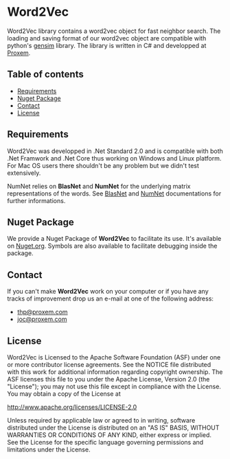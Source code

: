 # Word2Vec
Word2Vec library contains a word2vec object for fast neighbor search. The loading and saving format of our word2vec object are compatible with python's [gensim](https://radimrehurek.com/gensim/models/word2vec.html) library.
The library is written in C\# and developped at [Proxem](https://proxem.com).

## Table of contents

* [Requirements](#requirements)   
* [Nuget Package](#nuget-package)
* [Contact](#contact) 
* [License](#license)

## Requirements

Word2Vec was developped in .Net Standard 2.0 and is compatible with both .Net Framwork and .Net Core thus working on Windows and Linux platform.
For Mac OS users there shouldn't be any problem but we didn't test extensively.

NumNet relies on **BlasNet** and **NumNet** for the underlying matrix representations of the words.
See [BlasNet](https://github.com/Proxem/BlasNet) and [NumNet](https://github.com/Proxem/NumNet) documentations for further informations.


## Nuget Package

We provide a Nuget Package of **Word2Vec** to facilitate its use. It's available on [Nuget.org](https://www.nuget.org/packages/Proxem.Word2Vec/). 
Symbols are also available to facilitate debugging inside the package.

## Contact

If you can't make **Word2Vec** work on your computer or if you have any tracks of improvement drop us an e-mail at one of the following address:
- thp@proxem.com
- joc@proxem.com

## License

Word2Vec is Licensed to the Apache Software Foundation (ASF) under one or more contributor license agreements.
See the NOTICE file distributed with this work for additional information regarding copyright ownership.
The ASF licenses this file to you under the Apache License, Version 2.0 (the "License"); you may not use this file except in compliance with the License.
You may obtain a copy of the License at

http://www.apache.org/licenses/LICENSE-2.0

Unless required by applicable law or agreed to in writing, software distributed under the License is distributed on an "AS IS" BASIS, WITHOUT WARRANTIES OR CONDITIONS OF ANY KIND, either express or implied.
See the License for the specific language governing permissions and limitations under the License.